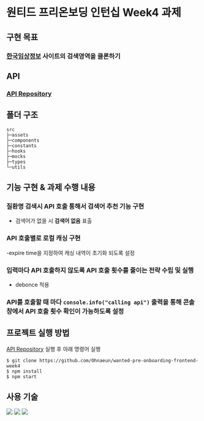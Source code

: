 # 원티드 프리온보딩 인턴십 Week4 과제

## 구현 목표

### [한국임상정보](https://clinicaltrialskorea.com/) 사이트의 검색영역을 클론하기

## API

### [API Repository](https://github.com/walking-sunset/assignment-api)

## 폴더 구조

```
src
├─assets
├─components
├─constants
├─hooks
├─mocks
├─types
└─utils
```

## 기능 구현 & 과제 수행 내용

### 질환명 검색시 API 호출 통해서 검색어 추천 기능 구현

- 검색어가 없을 시 **검색어 없음** 표출

### API 호출별로 로컬 캐싱 구현

-expire time을 지정하여 캐싱 내역이 초기화 되도록 설정

### 입력마다 API 호출하지 않도록 API 호출 횟수를 줄이는 전략 수립 및 실행

- debonce 적용

### API를 호출할 때 마다 `console.info("calling api")` 출력을 통해 콘솔창에서 API 호출 횟수 확인이 가능하도록 설정

## 프로젝트 실행 방법

[API Repository](https://github.com/walking-sunset/assignment-api) 실행 후 아래 명령어 실행

```
$ git clone https://github.com/Ohnaeun/wanted-pre-onboarding-frontend-week4
$ npm install
$ npm start
```

## 사용 기술

<img src="https://img.shields.io/badge/TypeScript-3178C6?style=for-the-badge&logo=TypeScript&logoColor=white"> <img src="https://img.shields.io/badge/React-61DAFB?style=for-the-badge&logo=React&logoColor=black"> <img src="https://img.shields.io/badge/Styled_Components-DB7093?style=for-the-badge&logo=styledcomponents&logoColor=white">
